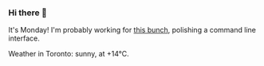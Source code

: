 ### Hi there :wave:

It's Monday! I'm probably working for [this bunch](https://github.com/kohofinancial), polishing a command line interface.

Weather in Toronto: sunny, at +14°C.
